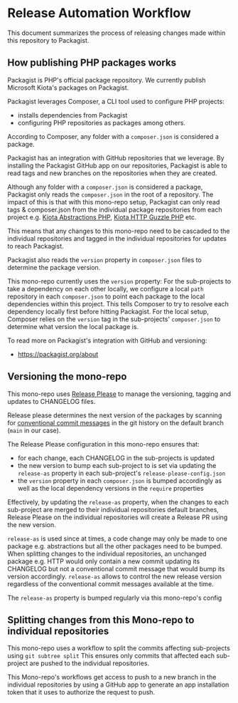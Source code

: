 # Release Automation Workflow

This document summarizes the process of releasing changes made within this repository to Packagist.

## How publishing PHP packages works

Packagist is PHP's official package repository. We currently publish Microsoft Kiota's packages on Packagist.

Packagist leverages Composer, a CLI tool used to configure PHP projects:

- installs dependencies from Packagist
- configuring PHP repositories as packages
among others.

According to Composer, any folder with a `composer.json` is considered a package.

Packagist has an integration with GitHub repositories that we leverage. By installing the Packagist GitHub
app on our repositories, Packagist is able to read tags and new branches on the repositories when they are created.

Although any folder with a `composer.json` is considered a package, Packagist only reads the `composer.json` in the root
of a repository. The impact of this is that with this mono-repo setup, Packagist can only read tags & composer.json from the individual package repositories from each project e.g. [Kiota Abstractions PHP](https://github.com/microsoft/kiota-abstractions-php), [Kiota HTTP Guzzle PHP](https://github.com/microsoft/kiota-http-guzzle-php) etc.

This means that any changes to this mono-repo need to be cascaded to the individual repositories and tagged in the individual repositories for updates to reach Packagist.

Packagist also reads the `version` property in `composer.json` files to determine the package version.

This mono-repo currently uses the `version` property: For the sub-projects to take a dependency on each other locally,
we configure a local `path` repository in each `composer.json` to point each package to the local dependencies within this project. This tells Composer to try to resolve each dependency locally first before hitting Packagist. For the local setup,
Composer relies on the `version` tag in the sub-projects' `composer.json` to determine what version the local package is.

To read more on Packagist's integration with GitHub and versioning:

- https://packagist.org/about

## Versioning the mono-repo

This mono-repo uses [Release Please](https://github.com/googleapis/release-please) to manage the versioning, tagging and updates to CHANGELOG files.

Release please determines the next version of the packages by scanning for [conventional commit messages](https://www.conventionalcommits.org/en/v1.0.0/) in the git history on the default branch (`main` in our case).

The Release Please configuration in this mono-repo ensures that:

- for each change, each CHANGELOG in the sub-projects is updated
- the new version to bump each sub-project to is set via updating the `release-as` property in each sub-project's `release-please-config.json`
- the `version` property in each `composer.json` is bumped accordingly as well as the local dependency versions in the `require` properties

Effectively, by updating the `release-as` property, when the changes to each sub-project are merged to their individual repositories default branches, Release Please on the individual repositories will create a Release PR using the new version.

`release-as` is used since at times, a code change may only be made to one package e.g. abstractions but all the other packages need to be bumped. When splitting changes to the individual repositories, an unchanged package e.g. HTTP would only contain a new commit updating its CHANGELOG but not a conventional commit message that would bump its version accordingly. `release-as` allows to control the new release version regardless of the conventional commit messages available at the time.

The `release-as` property is bumped regularly via this mono-repo's config


## Splitting changes from this Mono-repo to individual repositories

This mono-repo uses a workflow to split the commits affecting sub-projects using `git subtree split`
This ensures only commits that affected each sub-project are pushed to the individual repositories.

This Mono-repo's workflows get access to push to a new branch in the individual repositories by using a
GitHub app to generate an app installation token that it uses to authorize the request to push.
